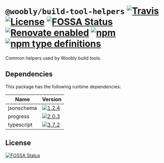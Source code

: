 # `@woobly/build-tool-helpers` [![Travis](https://img.shields.io/travis/jameswilddev/woobly.svg)](https://travis-ci.org/jameswilddev/woobly) [![License](https://img.shields.io/github/license/jameswilddev/woobly.svg)](https://github.com/jameswilddev/woobly/blob/master/license) [![FOSSA Status](https://app.fossa.io/api/projects/git%2Bgithub.com%2Fjameswilddev%2Fwoobly.svg?type=shield)](https://app.fossa.io/projects/git%2Bgithub.com%2Fjameswilddev%2Fwoobly?ref=badge_shield) [![Renovate enabled](https://img.shields.io/badge/renovate-enabled-brightgreen.svg)](https://renovatebot.com/) [![npm](https://img.shields.io/npm/v/@woobly/build-tool-helpers.svg)](https://www.npmjs.com/package/@woobly/build-tool-helpers) [![npm type definitions](https://img.shields.io/npm/types/@woobly/build-tool-helpers.svg)](https://www.npmjs.com/package/@woobly/build-tool-helpers)

Common helpers used by Woobly build tools.

## Dependencies

This package has the following runtime dependencies:

Name       | Version                                                                                          
---------- | -------------------------------------------------------------------------------------------------
jsonschema | [![1.2.4](https://img.shields.io/npm/v/jsonschema.svg)](https://www.npmjs.com/package/jsonschema)
progress   | [![2.0.3](https://img.shields.io/npm/v/progress.svg)](https://www.npmjs.com/package/progress)    
typescript | [![3.7.2](https://img.shields.io/npm/v/typescript.svg)](https://www.npmjs.com/package/typescript)

## License

[![FOSSA Status](https://app.fossa.io/api/projects/git%2Bgithub.com%2Fjameswilddev%2Fwoobly.svg?type=large)](https://app.fossa.io/projects/git%2Bgithub.com%2Fjameswilddev%2Fwoobly?ref=badge_large)
